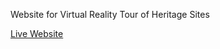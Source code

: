 Website for Virtual Reality Tour of Heritage Sites

[Live Website](https://vr-explorer.netlify.app/)

